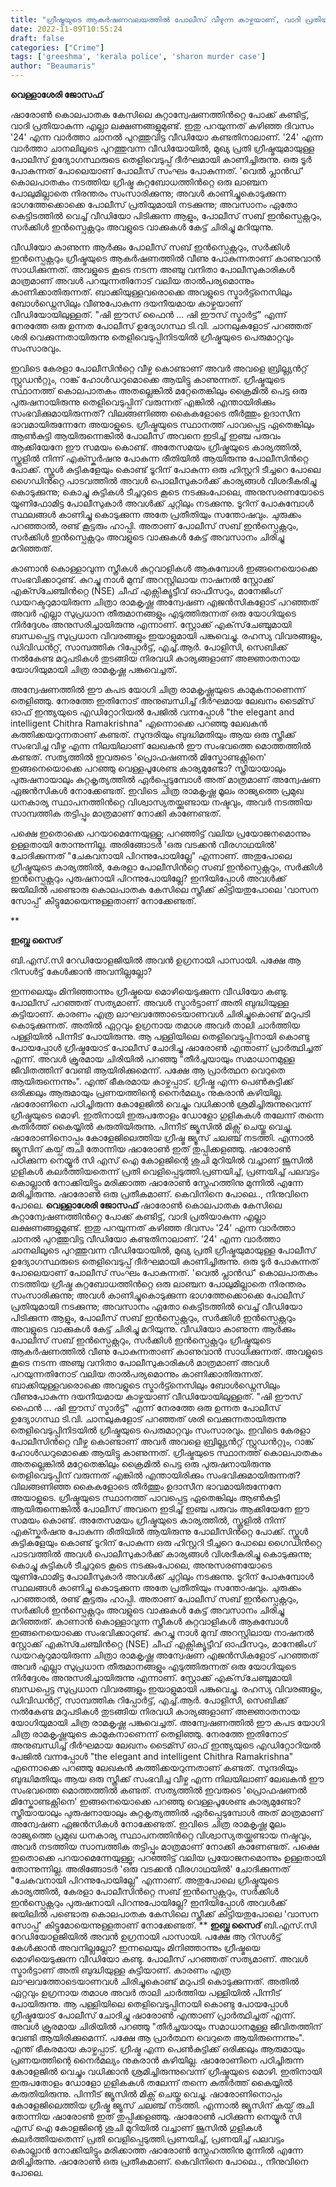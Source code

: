 ```yaml
---
title: "ഗ്രീഷ്മയുടെ ആകർഷണവലയത്തിൽ പോലീസ് വീഴുന്ന കാഴ്ചയാണ്, വാദി പ്രതിയാകുമോ ?"
date: 2022-11-09T10:55:24
draft: false
categories: ["Crime"]
tags: ['greeshma', 'kerala police', 'sharon murder case']
author: "Beaumaris"
---
```


<strong>വെള്ളാശേരി ജോസഫ്</strong>

ഷാരോൺ കൊലപാതക കേസിലെ കുറ്റാന്വേഷണത്തിൻറ്റെ പോക്ക് കണ്ടിട്ട്, വാദി പ്രതിയാകുന്ന എല്ലാ ലക്ഷണങ്ങളുമുണ്ട്. ഇതു പറയുന്നത് കഴിഞ്ഞ ദിവസം '24' എന്ന വാർത്താ ചാനൽ പുറത്തുവിട്ട വീഡിയോ കണ്ടതിനാലാണ്. '24' എന്ന വാർത്താ ചാനലിലൂടെ പുറത്തുവന്ന വീഡിയോയിൽ, മുഖ്യ പ്രതി ഗ്രീഷ്മയുമായുള്ള പോലീസ് ഉദ്യോഗസ്ഥരുടെ തെളിവെടുപ്പ് ദീർഘമായി കാണിച്ചിരുന്നു. ഒരു ടൂർ പോകുന്നത് പോലെയാണ് പോലീസ് സംഘം പോകുന്നത്. 'വെൽ പ്ലാൻഡ്' കൊലപാതകം നടത്തിയ ഗ്രീഷ്മ കുറ്റബോധത്തിൻറ്റെ ഒരു ലാഞ്ചന പോലുമില്ലാതെ നിരന്തരം സംസാരിക്കുന്നു; അവൾ കാണിച്ചുകൊടുക്കുന്ന ഭാഗത്തേക്കൊക്കെ പോലീസ് പ്രതിയുമായി നടക്കുന്നു; അവസാനം ഏതോ കെട്ടിടത്തിൽ വെച്ച് വീഡിയോ പിടിക്കുന്ന ആളും, പോലീസ് സബ് ഇൻസ്പെക്റ്ററും, സർക്കിൾ ഇൻസ്പെക്റ്ററും അവളുടെ വാക്കുകൾ കേട്ട് ചിരിച്ചു മറിയുന്നു.

വീഡിയോ കാണുന്ന ആർക്കും പോലീസ് സബ് ഇൻസ്പെക്റ്ററും, സർക്കിൾ ഇൻസ്പെക്റ്ററും ഗ്രീഷ്മയുടെ ആകർഷണത്തിൽ വീണു പോകുന്നതാണ് കാണുവാൻ സാധിക്കുന്നത്. അവളുടെ കൂടെ നടന്ന അഞ്ചു വനിതാ പോലീസുകാരികൾ മാത്രമാണ് അവൾ പറയുന്നതിനോട് വലിയ താൽപര്യമൊന്നും കാണിക്കാതിരുന്നത്. ബാക്കിയുള്ളവരൊക്കെ അവളുടെ സ്മാർട്ട്നെസിലും ബോൾഡ്നെസിലും വീണുപോകുന്ന ദയനീയമായ കാഴ്ചയാണ് വീഡിയോയിലുള്ളത്. "ഷി ഈസ് ഫൈൻ ... ഷി ഈസ് സ്മാർട്ട്" എന്ന് നേരത്തേ ഒരു ഉന്നത പോലീസ് ഉദ്യോഗസ്ഥ ടി.വി. ചാനലുകളോട് പറഞ്ഞത് ശരി വെക്കുന്നതായിരുന്നു തെളിവെടുപ്പിനിടയിൽ ഗ്രീഷ്മയുടെ പെരുമാറ്റവും സംസാരവും.

ഇവിടെ കേരളാ പോലീസിൻറ്റെ വീഴ്ച കൊണ്ടാണ് അവർ അവളെ ബ്രില്ല്യൻറ്റ് സ്റ്റുഡൻറ്റും, റാങ്ക് ഹോൾഡറുമൊക്കെ ആയിട്ടു കാണുന്നത്. ഗ്രീഷ്മയുടെ സ്ഥാനത്ത് കൊലപാതകം അതല്ലെങ്കിൽ മറ്റേതെങ്കിലും ക്രൈമിൽ പെട്ട ഒരു പുരുഷനായിരുന്നു തെളിവെടുപ്പിന് വരുന്നത് എങ്കിൽ എന്തായിരിക്കും സംഭവിക്കുമായിരുന്നത്? വിലങ്ങണിഞ്ഞ കൈകളോടെ തീർത്തും ഉദാസീന ഭാവമായിരുന്നേനേ അയാളുടെ. ഗ്രീഷ്മയുടെ സ്ഥാനത്ത് പാവപ്പെട്ട ഏതെങ്കിലും ആൺകുട്ടി ആയിരുന്നെങ്കിൽ പോലീസ് അവനെ ഇടിച്ച് ഇഞ്ച പരുവം ആക്കിയേനേ ഈ സമയം കൊണ്ട്. അതേസമയം ഗ്രീഷ്മയുടെ കാര്യത്തിൽ, സ്കൂളിൽ നിന്ന് എക്സ്കർഷനു പോകുന്ന രീതിയിൽ ആയിരുന്നു പോലീസിൻറ്റെ പോക്ക്. സ്കൂൾ കുട്ടികളേയും കൊണ്ട് ടൂറിന് പോകുന്ന ഒരു ഹിസ്റ്ററി ടീച്ചറെ പോലെ ഗൈഡിൻറ്റെ പാടവത്തിൽ അവൾ പൊലീസുകാർക്ക് കാര്യങ്ങൾ വിശദീകരിച്ചു കൊടുക്കുന്നു; കൊച്ചു കുട്ടികൾ ടീച്ചറുടെ കൂടെ നടക്കുംപോലെ, അനുസരണയോടെ യൂണിഫോമിട്ട പോലീസുകാർ അവൾക്ക് ചുറ്റിലും നടക്കുന്നു. ടൂറിന് പോകുമ്പോൾ സ്ഥലങ്ങൾ കാണിച്ചു കൊടുക്കുന്ന അതേ പ്രതീതിയും സന്തോഷവും. ചുരുക്കം പറഞ്ഞാൽ, രണ്ട് കൂട്ടരും ഹാപ്പി. അതാണ് പോലീസ് സബ് ഇൻസ്പെക്റ്ററും, സർക്കിൾ ഇൻസ്പെക്റ്ററും അവളുടെ വാക്കുകൾ കേട്ട് അവസാനം ചിരിച്ചു മറിഞ്ഞത്.

കാണാൻ കൊള്ളാവുന്ന സ്ത്രീകൾ കുറ്റവാളികൾ ആകുമ്പോൾ ഇങ്ങനെയൊക്കെ സംഭവിക്കാറുണ്ട്. കുറച്ചു നാൾ മുമ്പ് അറസ്റ്റിലായ നാഷനൽ സ്റ്റോക്ക്‌ എക്സ്ചേഞ്ചിൻറ്റെ (NSE) ചീഫ്‌ എക്സിക്യൂട്ടീവ്‌ ഓഫീസറും, മാനേജിംഗ്‌ ഡയറക്ടറുമായിരുന്ന ചിത്രാ രാമകൃഷ്ണ അന്വേഷണ എജൻസികളോട് പറഞ്ഞത് അവർ എല്ലാ സുപ്രധാന തീരുമാനങ്ങളും എടുത്തിരുന്നത് ഒരു യോഗിയുടെ നിർദ്ദേശം അനുസരിച്ചായിരുന്നു എന്നാണ്. സ്റ്റോക്ക് എക്‌സ്‌ചേഞ്ചുമായി ബന്ധപ്പെട്ട സുപ്രധാന വിവരങ്ങളും ഇയാളുമായി പങ്കുവെച്ചു. രഹസ്യ വിവരങ്ങളും, ഡിവിഡൻറ്റ്, സാമ്പത്തിക റിപ്പോർട്ട്, എച്ച്.ആർ. പോളിസി, സെബിക്ക് നൽകേണ്ട മറുപടികൾ തുടങ്ങിയ നിരവധി കാര്യങ്ങളാണ് അജ്ഞാതനായ യോഗിയുമായി ചിത്ര രാമകൃഷ്ണ പങ്കുവെച്ചത്.

അന്വേഷണത്തിൽ ഈ കപട യോഗി ചിത്ര രാമകൃഷ്ണയുടെ കാമുകനാണെന്ന് തെളിഞ്ഞു. നേരത്തേ ഇതിനോട് അനുബന്ധിച്ച് ദീർഘമായ ലേഖനം ടൈമ്സ് ഓഫ് ഇന്ത്യയുടെ എഡിറ്റോറിയൽ പേജിൽ വന്നപ്പോൾ "the elegant and intelligent Chithra Ramakrishna" എന്നൊക്കെ പറഞ്ഞു ലേഖകൻ കത്തിക്കയറുന്നതാണ് കണ്ടത്. സുന്ദരിയും ബുദ്ധിമതിയും ആയ ഒരു സ്ത്രീക്ക് സംഭവിച്ച വീഴ്ച എന്ന നിലയിലാണ് ലേഖകൻ ഈ സംഭവത്തെ മൊത്തത്തിൽ കണ്ടത്. സത്യത്തിൽ ഇവരുടെ 'പ്രൊഫഷണൽ മിസ്കോണ്ടക്റ്റിനെ' ഇങ്ങനെയൊക്കെ പറഞ്ഞു വെള്ളപൂശേണ്ട കാര്യമുണ്ടോ? സ്ത്രീയായാലും പുരുഷനായാലും കുറ്റകൃത്യത്തിൽ ഏർപ്പെടുമ്പോൾ അത് മാത്രമാണ് അന്വേഷണ ഏജൻസികൾ നോക്കേണ്ടത്. ഇവിടെ ചിത്ര രാമകൃഷ്ണ മൂലം രാജ്യത്തെ പ്രമുഖ ധനകാര്യ സ്ഥാപനത്തിൻറ്റെ വിശ്വാസ്യതയ്ക്കുണ്ടായ നഷ്ടവും, അവർ നടത്തിയ സാമ്പത്തിക തട്ടിപ്പും മാത്രമാണ് നോക്കി കാണേണ്ടത്.

പക്ഷെ ഇതൊക്കെ പറയാമെന്നേയുള്ളൂ; പറഞ്ഞിട്ട് വലിയ പ്രയോജനമൊന്നും ഉള്ളതായി തോന്നുന്നില്ല. അരിങ്ങോടർ 'ഒരു വടക്കൻ വീരഗാഥയിൽ' ചോദിക്കുന്നത് "ചേകവനായി പിറന്നുപോയില്ലേ" എന്നാണ്. അതുപോലെ ഗ്രീഷ്മയുടെ കാര്യത്തിൽ, കേരളാ പോലീസിൻറ്റെ സബ് ഇൻസ്പെക്റ്ററും, സർക്കിൾ ഇൻസ്പെക്റ്ററും പുരുഷനായി പിറന്നുപോയില്ലേ? ഇനിയിപ്പോൾ അവൾക്ക് ജയിലിൽ പണ്ടൊരു കൊലപാതക കേസിലെ സ്ത്രീക്ക് കിട്ടിയതുപോലെ 'വാസന സോപ്പ്' കിട്ടുമോയെന്നുള്ളതാണ് നോക്കേണ്ടത്.

**

<strong>ഇബ്നു സൈദ്</strong>

ബി.എസ്.സി റേഡിയോളജിയിൽ അവൻ ഉഗ്രനായി പാസായി.
പക്ഷേ ആ റിസൾട്ട് കേൾക്കാൻ അവനില്ലല്ലോ?

ഇന്നലെയും മിനിഞ്ഞാന്നും ഗ്രീഷ്മയെ മൊഴിയെടുക്കുന്ന വീഡിയോ കണ്ടു. പോലീസ് പറഞ്ഞത് സത്യമാണ്. അവൾ സ്മാർട്ടാണ് അതി ബുദ്ധിയുള്ള കുട്ടിയാണ്. കാരണം എത്ര ലാഘവത്തോടെയാണവൾ ചിരിച്ചുകൊണ്ട് മറുപടി കൊടുക്കുന്നത്. അതിൽ ഏറ്റവും ഉഗ്രനായ തമാശ അവർ താലി ചാർത്തിയ പള്ളിയിൽ പിന്നീട് പോയിരുന്നു. ആ പള്ളിയിലെ തെളിവെടുപ്പിനായി കൊണ്ടു പോയപ്പോൾ ഗ്രീഷ്മയോട് പോലീസ് ചോദിച്ചു ഷാരോൺ എന്താണ് പ്രാർത്ഥിച്ചത് എന്ന്. അവൾ ക്രൂരമായ ചിരിയിൽ പറഞ്ഞു "തീർച്ചയായും സമാധാനമുള്ള ജീവിതത്തിന് വേണ്ടി ആയിരിക്കുമെന്ന്. പക്ഷേ ആ പ്രാർത്ഥന വെറുതെ ആയിരുന്നെന്നും".
എന്ത് ഭീകരമായ കാഴ്ചപ്പാട്. ഗ്രീഷ്മ എന്ന പെൺകുട്ടിക്ക് ഒരിക്കലും ആരുമായും പ്രണയത്തിന്റെ നൈർമല്യം നുകരാൻ കഴിയില്ല. ഷാരോണിനെ പഠിച്ചിരുന്ന കോളേജില്‍ വെച്ചും വധിക്കാന്‍ ശ്രമിച്ചിരുന്നുവെന്ന് ഗ്രീഷ്മയുടെ മൊഴി. ഇതിനായി ഇരുപതോളം ഡോളോ ഗുളികകള്‍ തലേന്ന് തന്നെ കുതിര്‍ത്ത് കൈയ്യില്‍ കരുതിയിരുന്നു. പിന്നീട് ജ്യൂസിൽ മിക്സ് ചെയ്തു വെച്ചു. ഷാരോണിനൊപ്പം കോളേജിലെത്തിയ ഗ്രീഷ്മ ജ്യൂസ് ചലഞ്ച് നടത്തി. എന്നാല്‍ ജ്യൂസിന് കയ്പ് രുചി തോന്നിയ ഷാരോണ്‍ ഇത് തുപ്പിക്കളഞ്ഞു. ഷാരോണ്‍ പഠിക്കുന്ന നെയ്യൂര്‍ സി എസ് ഐ കോളജിന്റെ ശുചി മുറിയില്‍ വച്ചാണ് ജൂസില്‍ ഗുളികള്‍ കലര്‍ത്തിയതെന്ന് പ്രതി വെളിപ്പെടുത്തി.പ്രണയിച്ച്, പ്രണയിച്ച് പലവട്ടം കൊല്ലാൻ നോക്കിയിട്ടും മരിക്കാത്ത ഷാരോൺ സ്നേഹത്തിനു മുന്നിൽ എന്നേ മരിച്ചിരുന്നു. ഷാരോൺ ഒരു പ്രതീകമാണ്. കെവിനിനെ പോലെ.., നീനുവിനെ പോലെ.
**വെള്ളാശേരി ജോസഫ്** ഷാരോൺ കൊലപാതക കേസിലെ കുറ്റാന്വേഷണത്തിൻറ്റെ പോക്ക് കണ്ടിട്ട്, വാദി പ്രതിയാകുന്ന എല്ലാ ലക്ഷണങ്ങളുമുണ്ട്. ഇതു പറയുന്നത് കഴിഞ്ഞ ദിവസം '24' എന്ന വാർത്താ ചാനൽ പുറത്തുവിട്ട വീഡിയോ കണ്ടതിനാലാണ്. '24' എന്ന വാർത്താ ചാനലിലൂടെ പുറത്തുവന്ന വീഡിയോയിൽ, മുഖ്യ പ്രതി ഗ്രീഷ്മയുമായുള്ള പോലീസ് ഉദ്യോഗസ്ഥരുടെ തെളിവെടുപ്പ് ദീർഘമായി കാണിച്ചിരുന്നു. ഒരു ടൂർ പോകുന്നത് പോലെയാണ് പോലീസ് സംഘം പോകുന്നത്. 'വെൽ പ്ലാൻഡ്' കൊലപാതകം നടത്തിയ ഗ്രീഷ്മ കുറ്റബോധത്തിൻറ്റെ ഒരു ലാഞ്ചന പോലുമില്ലാതെ നിരന്തരം സംസാരിക്കുന്നു; അവൾ കാണിച്ചുകൊടുക്കുന്ന ഭാഗത്തേക്കൊക്കെ പോലീസ് പ്രതിയുമായി നടക്കുന്നു; അവസാനം ഏതോ കെട്ടിടത്തിൽ വെച്ച് വീഡിയോ പിടിക്കുന്ന ആളും, പോലീസ് സബ് ഇൻസ്പെക്റ്ററും, സർക്കിൾ ഇൻസ്പെക്റ്ററും അവളുടെ വാക്കുകൾ കേട്ട് ചിരിച്ചു മറിയുന്നു. വീഡിയോ കാണുന്ന ആർക്കും പോലീസ് സബ് ഇൻസ്പെക്റ്ററും, സർക്കിൾ ഇൻസ്പെക്റ്ററും ഗ്രീഷ്മയുടെ ആകർഷണത്തിൽ വീണു പോകുന്നതാണ് കാണുവാൻ സാധിക്കുന്നത്. അവളുടെ കൂടെ നടന്ന അഞ്ചു വനിതാ പോലീസുകാരികൾ മാത്രമാണ് അവൾ പറയുന്നതിനോട് വലിയ താൽപര്യമൊന്നും കാണിക്കാതിരുന്നത്. ബാക്കിയുള്ളവരൊക്കെ അവളുടെ സ്മാർട്ട്നെസിലും ബോൾഡ്നെസിലും വീണുപോകുന്ന ദയനീയമായ കാഴ്ചയാണ് വീഡിയോയിലുള്ളത്. "ഷി ഈസ് ഫൈൻ ... ഷി ഈസ് സ്മാർട്ട്" എന്ന് നേരത്തേ ഒരു ഉന്നത പോലീസ് ഉദ്യോഗസ്ഥ ടി.വി. ചാനലുകളോട് പറഞ്ഞത് ശരി വെക്കുന്നതായിരുന്നു തെളിവെടുപ്പിനിടയിൽ ഗ്രീഷ്മയുടെ പെരുമാറ്റവും സംസാരവും. ഇവിടെ കേരളാ പോലീസിൻറ്റെ വീഴ്ച കൊണ്ടാണ് അവർ അവളെ ബ്രില്ല്യൻറ്റ് സ്റ്റുഡൻറ്റും, റാങ്ക് ഹോൾഡറുമൊക്കെ ആയിട്ടു കാണുന്നത്. ഗ്രീഷ്മയുടെ സ്ഥാനത്ത് കൊലപാതകം അതല്ലെങ്കിൽ മറ്റേതെങ്കിലും ക്രൈമിൽ പെട്ട ഒരു പുരുഷനായിരുന്നു തെളിവെടുപ്പിന് വരുന്നത് എങ്കിൽ എന്തായിരിക്കും സംഭവിക്കുമായിരുന്നത്? വിലങ്ങണിഞ്ഞ കൈകളോടെ തീർത്തും ഉദാസീന ഭാവമായിരുന്നേനേ അയാളുടെ. ഗ്രീഷ്മയുടെ സ്ഥാനത്ത് പാവപ്പെട്ട ഏതെങ്കിലും ആൺകുട്ടി ആയിരുന്നെങ്കിൽ പോലീസ് അവനെ ഇടിച്ച് ഇഞ്ച പരുവം ആക്കിയേനേ ഈ സമയം കൊണ്ട്. അതേസമയം ഗ്രീഷ്മയുടെ കാര്യത്തിൽ, സ്കൂളിൽ നിന്ന് എക്സ്കർഷനു പോകുന്ന രീതിയിൽ ആയിരുന്നു പോലീസിൻറ്റെ പോക്ക്. സ്കൂൾ കുട്ടികളേയും കൊണ്ട് ടൂറിന് പോകുന്ന ഒരു ഹിസ്റ്ററി ടീച്ചറെ പോലെ ഗൈഡിൻറ്റെ പാടവത്തിൽ അവൾ പൊലീസുകാർക്ക് കാര്യങ്ങൾ വിശദീകരിച്ചു കൊടുക്കുന്നു; കൊച്ചു കുട്ടികൾ ടീച്ചറുടെ കൂടെ നടക്കുംപോലെ, അനുസരണയോടെ യൂണിഫോമിട്ട പോലീസുകാർ അവൾക്ക് ചുറ്റിലും നടക്കുന്നു. ടൂറിന് പോകുമ്പോൾ സ്ഥലങ്ങൾ കാണിച്ചു കൊടുക്കുന്ന അതേ പ്രതീതിയും സന്തോഷവും. ചുരുക്കം പറഞ്ഞാൽ, രണ്ട് കൂട്ടരും ഹാപ്പി. അതാണ് പോലീസ് സബ് ഇൻസ്പെക്റ്ററും, സർക്കിൾ ഇൻസ്പെക്റ്ററും അവളുടെ വാക്കുകൾ കേട്ട് അവസാനം ചിരിച്ചു മറിഞ്ഞത്. കാണാൻ കൊള്ളാവുന്ന സ്ത്രീകൾ കുറ്റവാളികൾ ആകുമ്പോൾ ഇങ്ങനെയൊക്കെ സംഭവിക്കാറുണ്ട്. കുറച്ചു നാൾ മുമ്പ് അറസ്റ്റിലായ നാഷനൽ സ്റ്റോക്ക്‌ എക്സ്ചേഞ്ചിൻറ്റെ (NSE) ചീഫ്‌ എക്സിക്യൂട്ടീവ്‌ ഓഫീസറും, മാനേജിംഗ്‌ ഡയറക്ടറുമായിരുന്ന ചിത്രാ രാമകൃഷ്ണ അന്വേഷണ എജൻസികളോട് പറഞ്ഞത് അവർ എല്ലാ സുപ്രധാന തീരുമാനങ്ങളും എടുത്തിരുന്നത് ഒരു യോഗിയുടെ നിർദ്ദേശം അനുസരിച്ചായിരുന്നു എന്നാണ്. സ്റ്റോക്ക് എക്‌സ്‌ചേഞ്ചുമായി ബന്ധപ്പെട്ട സുപ്രധാന വിവരങ്ങളും ഇയാളുമായി പങ്കുവെച്ചു. രഹസ്യ വിവരങ്ങളും, ഡിവിഡൻറ്റ്, സാമ്പത്തിക റിപ്പോർട്ട്, എച്ച്.ആർ. പോളിസി, സെബിക്ക് നൽകേണ്ട മറുപടികൾ തുടങ്ങിയ നിരവധി കാര്യങ്ങളാണ് അജ്ഞാതനായ യോഗിയുമായി ചിത്ര രാമകൃഷ്ണ പങ്കുവെച്ചത്. അന്വേഷണത്തിൽ ഈ കപട യോഗി ചിത്ര രാമകൃഷ്ണയുടെ കാമുകനാണെന്ന് തെളിഞ്ഞു. നേരത്തേ ഇതിനോട് അനുബന്ധിച്ച് ദീർഘമായ ലേഖനം ടൈമ്സ് ഓഫ് ഇന്ത്യയുടെ എഡിറ്റോറിയൽ പേജിൽ വന്നപ്പോൾ "the elegant and intelligent Chithra Ramakrishna" എന്നൊക്കെ പറഞ്ഞു ലേഖകൻ കത്തിക്കയറുന്നതാണ് കണ്ടത്. സുന്ദരിയും ബുദ്ധിമതിയും ആയ ഒരു സ്ത്രീക്ക് സംഭവിച്ച വീഴ്ച എന്ന നിലയിലാണ് ലേഖകൻ ഈ സംഭവത്തെ മൊത്തത്തിൽ കണ്ടത്. സത്യത്തിൽ ഇവരുടെ 'പ്രൊഫഷണൽ മിസ്കോണ്ടക്റ്റിനെ' ഇങ്ങനെയൊക്കെ പറഞ്ഞു വെള്ളപൂശേണ്ട കാര്യമുണ്ടോ? സ്ത്രീയായാലും പുരുഷനായാലും കുറ്റകൃത്യത്തിൽ ഏർപ്പെടുമ്പോൾ അത് മാത്രമാണ് അന്വേഷണ ഏജൻസികൾ നോക്കേണ്ടത്. ഇവിടെ ചിത്ര രാമകൃഷ്ണ മൂലം രാജ്യത്തെ പ്രമുഖ ധനകാര്യ സ്ഥാപനത്തിൻറ്റെ വിശ്വാസ്യതയ്ക്കുണ്ടായ നഷ്ടവും, അവർ നടത്തിയ സാമ്പത്തിക തട്ടിപ്പും മാത്രമാണ് നോക്കി കാണേണ്ടത്. പക്ഷെ ഇതൊക്കെ പറയാമെന്നേയുള്ളൂ; പറഞ്ഞിട്ട് വലിയ പ്രയോജനമൊന്നും ഉള്ളതായി തോന്നുന്നില്ല. അരിങ്ങോടർ 'ഒരു വടക്കൻ വീരഗാഥയിൽ' ചോദിക്കുന്നത് "ചേകവനായി പിറന്നുപോയില്ലേ" എന്നാണ്. അതുപോലെ ഗ്രീഷ്മയുടെ കാര്യത്തിൽ, കേരളാ പോലീസിൻറ്റെ സബ് ഇൻസ്പെക്റ്ററും, സർക്കിൾ ഇൻസ്പെക്റ്ററും പുരുഷനായി പിറന്നുപോയില്ലേ? ഇനിയിപ്പോൾ അവൾക്ക് ജയിലിൽ പണ്ടൊരു കൊലപാതക കേസിലെ സ്ത്രീക്ക് കിട്ടിയതുപോലെ 'വാസന സോപ്പ്' കിട്ടുമോയെന്നുള്ളതാണ് നോക്കേണ്ടത്. ** **ഇബ്നു സൈദ്** ബി.എസ്.സി റേഡിയോളജിയിൽ അവൻ ഉഗ്രനായി പാസായി. പക്ഷേ ആ റിസൾട്ട് കേൾക്കാൻ അവനില്ലല്ലോ? ഇന്നലെയും മിനിഞ്ഞാന്നും ഗ്രീഷ്മയെ മൊഴിയെടുക്കുന്ന വീഡിയോ കണ്ടു. പോലീസ് പറഞ്ഞത് സത്യമാണ്. അവൾ സ്മാർട്ടാണ് അതി ബുദ്ധിയുള്ള കുട്ടിയാണ്. കാരണം എത്ര ലാഘവത്തോടെയാണവൾ ചിരിച്ചുകൊണ്ട് മറുപടി കൊടുക്കുന്നത്. അതിൽ ഏറ്റവും ഉഗ്രനായ തമാശ അവർ താലി ചാർത്തിയ പള്ളിയിൽ പിന്നീട് പോയിരുന്നു. ആ പള്ളിയിലെ തെളിവെടുപ്പിനായി കൊണ്ടു പോയപ്പോൾ ഗ്രീഷ്മയോട് പോലീസ് ചോദിച്ചു ഷാരോൺ എന്താണ് പ്രാർത്ഥിച്ചത് എന്ന്. അവൾ ക്രൂരമായ ചിരിയിൽ പറഞ്ഞു "തീർച്ചയായും സമാധാനമുള്ള ജീവിതത്തിന് വേണ്ടി ആയിരിക്കുമെന്ന്. പക്ഷേ ആ പ്രാർത്ഥന വെറുതെ ആയിരുന്നെന്നും". എന്ത് ഭീകരമായ കാഴ്ചപ്പാട്. ഗ്രീഷ്മ എന്ന പെൺകുട്ടിക്ക് ഒരിക്കലും ആരുമായും പ്രണയത്തിന്റെ നൈർമല്യം നുകരാൻ കഴിയില്ല. ഷാരോണിനെ പഠിച്ചിരുന്ന കോളേജില്‍ വെച്ചും വധിക്കാന്‍ ശ്രമിച്ചിരുന്നുവെന്ന് ഗ്രീഷ്മയുടെ മൊഴി. ഇതിനായി ഇരുപതോളം ഡോളോ ഗുളികകള്‍ തലേന്ന് തന്നെ കുതിര്‍ത്ത് കൈയ്യില്‍ കരുതിയിരുന്നു. പിന്നീട് ജ്യൂസിൽ മിക്സ് ചെയ്തു വെച്ചു. ഷാരോണിനൊപ്പം കോളേജിലെത്തിയ ഗ്രീഷ്മ ജ്യൂസ് ചലഞ്ച് നടത്തി. എന്നാല്‍ ജ്യൂസിന് കയ്പ് രുചി തോന്നിയ ഷാരോണ്‍ ഇത് തുപ്പിക്കളഞ്ഞു. ഷാരോണ്‍ പഠിക്കുന്ന നെയ്യൂര്‍ സി എസ് ഐ കോളജിന്റെ ശുചി മുറിയില്‍ വച്ചാണ് ജൂസില്‍ ഗുളികള്‍ കലര്‍ത്തിയതെന്ന് പ്രതി വെളിപ്പെടുത്തി.പ്രണയിച്ച്, പ്രണയിച്ച് പലവട്ടം കൊല്ലാൻ നോക്കിയിട്ടും മരിക്കാത്ത ഷാരോൺ സ്നേഹത്തിനു മുന്നിൽ എന്നേ മരിച്ചിരുന്നു. ഷാരോൺ ഒരു പ്രതീകമാണ്. കെവിനിനെ പോലെ.., നീനുവിനെ പോലെ.
